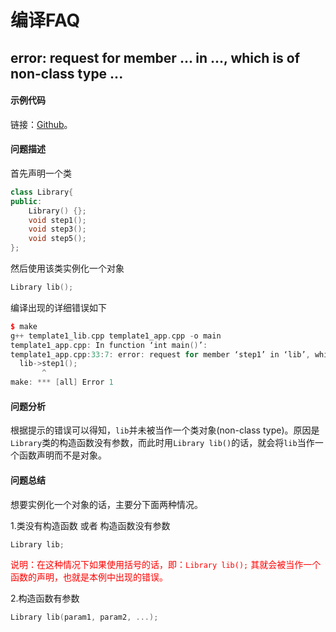 # 编译FAQ

## error: request for member ... in ..., which is of non-class type ...

#### 示例代码

链接：[Github](https://github.com/mumingv/cpp/tree/master/netease/major/05_dp/template_method/old)。


#### 问题描述

首先声明一个类

```cpp
class Library{
public:
    Library() {};
    void step1();
    void step3();
    void step5();
};
```

然后使用该类实例化一个对象

```cpp
Library lib();
```

编译出现的详细错误如下

```cpp
$ make
g++ template1_lib.cpp template1_app.cpp -o main
template1_app.cpp: In function ‘int main()’:
template1_app.cpp:33:7: error: request for member ‘step1’ in ‘lib’, which is of non-class type ‘Library()’
  lib->step1();
       ^
make: *** [all] Error 1
```


#### 问题分析

根据提示的错误可以得知，`lib`并未被当作一个类对象(non-class type)。原因是`Library`类的构造函数没有参数，而此时用`Library lib()`的话，就会将`lib`当作一个函数声明而不是对象。

#### 问题总结

想要实例化一个对象的话，主要分下面两种情况。

1.类没有构造函数 或者 构造函数没有参数

```cpp
Library lib;
```

<font color="red">说明：在这种情况下如果使用括号的话，即：`Library lib();` 其就会被当作一个函数的声明，也就是本例中出现的错误。</font>

2.构造函数有参数

```cpp
Library lib(param1, param2, ...);
```

